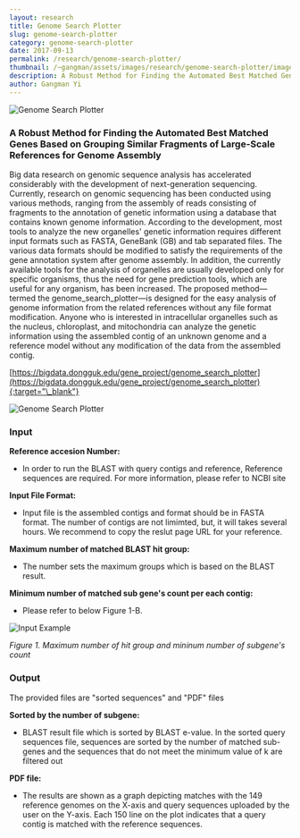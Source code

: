```yaml
---
layout: research
title: Genome Search Plotter
slug: genome-search-plotter
category: genome-search-plotter
date: 2017-09-13
permalink: /research/genome-search-plotter/
thumbnail: /~gangman/assets/images/research/genome-search-plotter/image.png
description: A Robust Method for Finding the Automated Best Matched Genes Based on Grouping Similar Fragments of Large-Scale References for Genome Assembly
author: Gangman Yi
---
```


![Genome Search Plotter](/~gangman/assets/images/research/genome-search-plotter/image.png)

### A Robust Method for Finding the Automated Best Matched Genes Based on Grouping Similar Fragments of Large-Scale References for Genome Assembly

Big data research on genomic sequence analysis has accelerated considerably with the development of next-generation sequencing. Currently, research on genomic sequencing has been conducted using various methods, ranging from the assembly of reads consisting of fragments to the annotation of genetic information using a database that contains known genome information. According to the development, most tools to analyze the new organelles' genetic information requires different input formats such as FASTA, GeneBank (GB) and tab separated files. The various data formats should be modified to satisfy the requirements of the gene annotation system after genome assembly. In addition, the currently available tools for the analysis of organelles are usually developed only for specific organisms, thus the need for gene prediction tools, which are useful for any organism, has been increased. The proposed method—termed the genome_search_plotter—is designed for the easy analysis of genome information from the related references without any file format modification. Anyone who is interested in intracellular organelles such as the nucleus, chloroplast, and mitochondria can analyze the genetic information using the assembled contig of an unknown genome and a reference model without any modification of the data from the assembled contig.

[https://bigdata.dongguk.edu/gene_project/genome_search_plotter](https://bigdata.dongguk.edu/gene_project/genome_search_plotter){:target="\_blank"}

![Genome Search Plotter](/~gangman/assets/images/research/genome-search-plotter/image1.png)

### Input

**Reference accesion Number:**

- In order to run the BLAST with query contigs and reference, Reference sequences are required. For more information, please refer to NCBI site

**Input File Format:**

- Input file is the assembled contigs and format should be in FASTA format. The number of contigs are not limimted, but, it will takes several hours. We recommend to copy the reslut page URL for your reference.

**Maximum number of matched BLAST hit group:**

- The number sets the maximum groups which is based on the BLAST result.

**Minimum number of matched sub gene's count per each contig:**

- Please refer to below Figure 1-B.

![Input Example](/~gangman/assets/images/research/genome-search-plotter/image2.png)

_Figure 1. Maximum number of hit group and mininum number of subgene's count_

### Output

The provided files are "sorted sequences" and "PDF" files

**Sorted by the number of subgene:**

- BLAST result file which is sorted by BLAST e-value. In the sorted query sequences file, sequences are sorted by the number of matched sub-genes and the sequences that do not meet the minimum value of k are filtered out

**PDF file:**

- The results are shown as a graph depicting matches with the 149 reference genomes on the X-axis and query sequences uploaded by the user on the Y-axis. Each 150 line on the plot indicates that a query contig is matched with the reference sequences.
